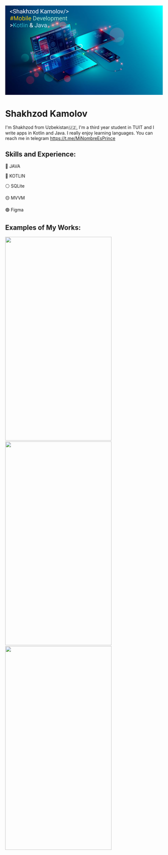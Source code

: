![Mobile Development](https://github.com/shakhzod99/shakhzod99/blob/main/Shakhzod_MobDevBanner.png)
# Shakhzod Kamolov

I'm Shakhzod from Uzbekistan:uzbekistan:, I'm a third year student in TUIT and I write apps in Kotlin and Java. I really enjoy learning languages. You can reach me in telegram https://t.me/MiNombreEsPrince


##  Skills and Experience:  
:red_circle: JAVA  

:large_blue_circle: KOTLIN 

:white_circle: SQLite

:yellow_circle: MVVM

:green_circle: Figma

##  Examples of My Works:  
<img src="https://github.com/shakhzod99/Test_yout_brain/blob/master/TestYourBrain.gif"  width="340" height="650"/> <img src="https://github.com/shakhzod99/CryptoStats/blob/master/CryptoStats.gif"  width="340" height="650"/><img src=https://github.com/shakhzod99/Timer/blob/master/Timer%20App%20Gif.gif  width="340" height="650"/> 
<!--
**shakhzod99/shakhzod99** is a ✨ _special_ ✨ repository because its `README.md` (this file) appears on your GitHub profile.

